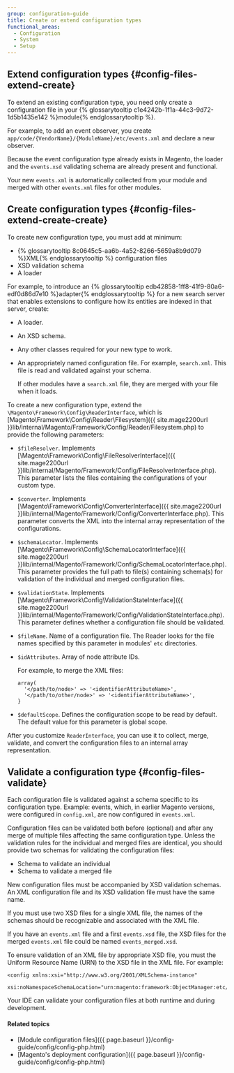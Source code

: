 ```yaml
---
group: configuration-guide
title: Create or extend configuration types
functional_areas:
  - Configuration
  - System
  - Setup
---
```


## Extend configuration types {#config-files-extend-create}

To extend an existing configuration type, you need only create a configuration file in your {% glossarytooltip c1e4242b-1f1a-44c3-9d72-1d5b1435e142 %}module{% endglossarytooltip %}.

For example, to add an event observer, you create `app/code/{VendorName}/{ModuleName}/etc/events.xml` and declare a new observer.

Because the event configuration type already exists in Magento, the loader and the `events.xsd` validating schema are already present and functional.

Your new `events.xml` is automatically collected from your module and merged with other `events.xml` files for other modules.

## Create configuration types {#config-files-extend-create-create}

To create new configuration type, you must add at minimum:

*  {% glossarytooltip 8c0645c5-aa6b-4a52-8266-5659a8b9d079 %}XML{% endglossarytooltip %} configuration files
*  XSD validation schema
*  A loader

For example, to introduce an {% glossarytooltip edb42858-1ff8-41f9-80a6-edf0d86d7e10 %}adapter{% endglossarytooltip %} for a new search server that enables extensions to configure how its entities are indexed in that server, create:

*  A loader.
*  An XSD schema.
*  Any other classes required for your new type to work.
*  An appropriately named configuration file. For example, `search.xml`. This file is read and validated against your schema.

   If other modules have a `search.xml` file, they are merged with your file when it loads.

To create a new configuration type, extend the `\Magento\Framework\Config\ReaderInterface`, which is [Magento\Framework\Config\Reader\Filesystem]({{ site.mage2200url }}lib/internal/Magento/Framework/Config/Reader/Filesystem.php) to provide the following parameters:

*  `$fileResolver`. Implements [\Magento\Framework\Config\FileResolverInterface]({{ site.mage2200url }}lib/internal/Magento/Framework/Config/FileResolverInterface.php). This parameter lists the files containing the configurations of your custom type.
*  `$converter`. Implements [\Magento\Framework\Config\ConverterInterface]({{ site.mage2200url }}lib/internal/Magento/Framework/Config/ConverterInterface.php). This parameter converts the XML into the internal array representation of the configurations.
*  `$schemaLocator`. Implements [\Magento\Framework\Config\SchemaLocatorInterface]({{ site.mage2200url }}lib/internal/Magento/Framework/Config/SchemaLocatorInterface.php). This parameter provides the full path to file(s) containing schema(s) for validation of the individual and merged configuration files.
*  `$validationState`. Implements [\Magento\Framework\Config\ValidationStateInterface]({{ site.mage2200url }}lib/internal/Magento/Framework/Config/ValidationStateInterface.php). This parameter defines whether a configuration file should be validated. 
*  `$fileName`. Name of a configuration file. The Reader looks for the file names specified by this parameter in modules' `etc` directories.
*  `$idAttributes`. Array of node attribute IDs.

    For example, to merge the XML files:

       array(
         '</path/to/node>' => '<identifierAttributeName>',
         '</path/to/other/node>' => '<identifierAttributeName>',
       }

* `$defaultScope`. Defines the configuration scope to be read by default. The default value for this parameter is global scope.

 After you customize `ReaderInterface`, you can use it to collect, merge, validate, and convert the configuration files to an internal array representation.

## Validate a configuration type {#config-files-validate}

Each configuration file is validated against a schema specific to its configuration type. Example: events, which, in earlier Magento versions, were configured in `config.xml`, are now configured in `events.xml`.

Configuration files can be validated both before (optional) and after any merge of multiple files affecting the same configuration type. Unless the validation rules for the individual and merged files are identical, you should provide two schemas for validating the configuration files:

* Schema to validate an individual
* Schema to validate a merged file

New configuration files must be accompanied by XSD validation schemas. An XML configuration file and its XSD validation file must have the same name.

If you must use two XSD files for a single XML file, the names of the schemas should be recognizable and associated with the XML file.

If you have an `events.xml` file and a first `events.xsd` file, the XSD files for the merged `events.xml` file could be named `events_merged.xsd`.

To ensure validation of an XML file by appropriate XSD file, you must the Uniform Resource Name (URN) to the XSD file in the XML file. For example:

	<config xmlns:xsi="http://www.w3.org/2001/XMLSchema-instance"
		xsi:noNamespaceSchemaLocation="urn:magento:framework:ObjectManager:etc/config.xsd">


Your IDE can validate your configuration files at both runtime and during development.

#### Related topics

*  [Module configuration files]({{ page.baseurl }}/config-guide/config/config-php.html)
*  [Magento's deployment configuration]({{ page.baseurl }}/config-guide/config/config-php.html)
